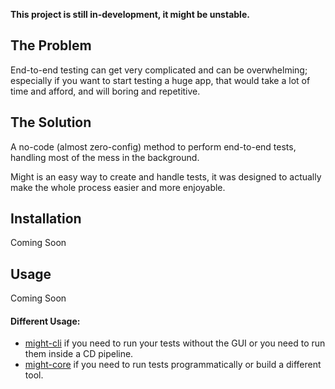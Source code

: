 <!-- ![npm (tag)](https://img.shields.io/npm/v/might-ui/latest)
![npm](https://img.shields.io/npm/dm/might-ui) -->

**This project is still in-development, it might be unstable.**

## The Problem

End-to-end testing can get very complicated and can be overwhelming; especially if you want to start testing a huge app, that would take a lot of time and afford, and will boring and repetitive.

## The Solution

A no-code (almost zero-config) method to perform end-to-end tests, handling most of the mess in the background.

Might is an easy way to create and handle tests, it was designed to actually make the whole process easier and more enjoyable.

## Installation

Coming Soon

<!-- `
npm install --save-dev might-gi` -->

## Usage

Coming Soon

#### Different Usage:

- [might-cli](https://github.com/ItsKerolos/might-cli) if you need to run your tests without the GUI or you need to run them inside a CD pipeline.
- [might-core](https://github.com/ItsKerolos/might-core) if you need to run tests programmatically or build a different tool.